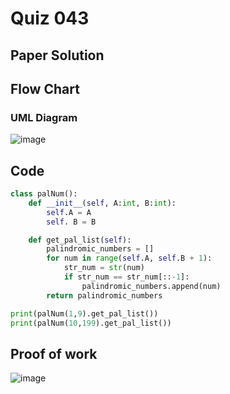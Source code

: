 # Quiz 043

## Paper Solution

## Flow Chart
### UML Diagram
![image](https://github.com/user-attachments/assets/426a88b1-5133-4481-b59a-e34ca2344039)

## Code
```.py
class palNum():
    def __init__(self, A:int, B:int):
        self.A = A
        self. B = B

    def get_pal_list(self):
        palindromic_numbers = []
        for num in range(self.A, self.B + 1):
            str_num = str(num)
            if str_num == str_num[::-1]:
                palindromic_numbers.append(num)
        return palindromic_numbers

print(palNum(1,9).get_pal_list())
print(palNum(10,199).get_pal_list())
```
## Proof of work
![image](https://github.com/user-attachments/assets/2a9ae4a0-12ac-45ce-bd0e-7e11ffcc8c68)
